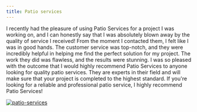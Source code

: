 ```yaml
---
title: Patio services
---
```


I recently had the pleasure of using Patio Services for a project I was working on, and I can honestly say that I was absolutely blown away by the quality of service I received! From the moment I contacted them, I felt like I was in good hands. The customer service was top-notch, and they were incredibly helpful in helping me find the perfect solution for my project. The work they did was flawless, and the results were stunning. I was so pleased with the outcome that I would highly recommend Patio Services to anyone looking for quality patio services. They are experts in their field and will make sure that your project is completed to the highest standard. If you're looking for a reliable and professional patio service, I highly recommend Patio Services!

[![patio-services](<https://dabuttonfactory.com/button.png?t=CHECK+SERVICE&f=Noto+Sans-Bold&ts=26&tc=fff&hp=45&vp=20&c=11&bgt=unicolored&bgc=4bd42f>)](<https://londonexpertfinder.com/link>)